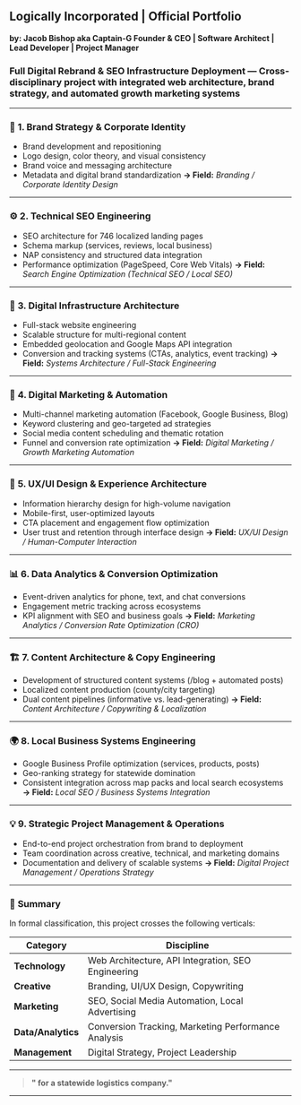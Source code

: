 ## Logically Incorporated | Official Portfolio 
**by: Jacob Bishop aka Captain-G Founder & CEO | Software Architect | Lead Developer | Project Manager**
### Full Digital Rebrand & SEO Infrastructure Deployment — Cross-disciplinary project with integrated web architecture, brand strategy, and automated growth marketing systems 

---

### 🧭 **1. Brand Strategy & Corporate Identity**

* Brand development and repositioning
* Logo design, color theory, and visual consistency
* Brand voice and messaging architecture
* Metadata and digital brand standardization
  **→ Field:** *Branding / Corporate Identity Design*

---

### ⚙️ **2. Technical SEO Engineering**

* SEO architecture for 746 localized landing pages
* Schema markup (services, reviews, local business)
* NAP consistency and structured data integration
* Performance optimization (PageSpeed, Core Web Vitals)
  **→ Field:** *Search Engine Optimization (Technical SEO / Local SEO)*

---

### 🧩 **3. Digital Infrastructure Architecture**

* Full-stack website engineering
* Scalable structure for multi-regional content
* Embedded geolocation and Google Maps API integration
* Conversion and tracking systems (CTAs, analytics, event tracking)
  **→ Field:** *Systems Architecture / Full-Stack Engineering*

---

### 📣 **4. Digital Marketing & Automation**

* Multi-channel marketing automation (Facebook, Google Business, Blog)
* Keyword clustering and geo-targeted ad strategies
* Social media content scheduling and thematic rotation
* Funnel and conversion rate optimization
  **→ Field:** *Digital Marketing / Growth Marketing Automation*

---

### 🧠 **5. UX/UI Design & Experience Architecture**

* Information hierarchy design for high-volume navigation
* Mobile-first, user-optimized layouts
* CTA placement and engagement flow optimization
* User trust and retention through interface design
  **→ Field:** *UX/UI Design / Human-Computer Interaction*

---

### 📊 **6. Data Analytics & Conversion Optimization**

* Event-driven analytics for phone, text, and chat conversions
* Engagement metric tracking across ecosystems
* KPI alignment with SEO and business goals
  **→ Field:** *Marketing Analytics / Conversion Rate Optimization (CRO)*

---

### 🏗️ **7. Content Architecture & Copy Engineering**

* Development of structured content systems (/blog + automated posts)
* Localized content production (county/city targeting)
* Dual content pipelines (informative vs. lead-generating)
  **→ Field:** *Content Architecture / Copywriting & Localization*

---

### 🌍 **8. Local Business Systems Engineering**

* Google Business Profile optimization (services, products, posts)
* Geo-ranking strategy for statewide domination
* Consistent integration across map packs and local search ecosystems
  **→ Field:** *Local SEO / Business Systems Integration*

---

### 💡 **9. Strategic Project Management & Operations**

* End-to-end project orchestration from brand to deployment
* Team coordination across creative, technical, and marketing domains
* Documentation and delivery of scalable systems
  **→ Field:** *Digital Project Management / Operations Strategy*

---

### 🚀 **Summary**

In formal classification, this project crosses the following verticals:

| Category           | Discipline                                          |
| ------------------ | --------------------------------------------------- |
| **Technology**     | Web Architecture, API Integration, SEO Engineering  |
| **Creative**       | Branding, UI/UX Design, Copywriting                 |
| **Marketing**      | SEO, Social Media Automation, Local Advertising     |
| **Data/Analytics** | Conversion Tracking, Marketing Performance Analysis |
| **Management**     | Digital Strategy, Project Leadership                |

---

> **" for a statewide logistics company."**


---
